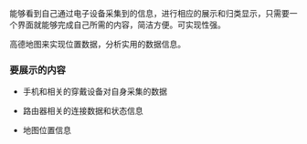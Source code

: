 能够看到自己通过电子设备采集到的信息，进行相应的展示和归类显示，只需要一个界面就能够完成自己所需的内容，简洁方便。可实现性强。

高德地图来实现位置数据，分析实用的数据信息。

### 要展示的内容

- 手机和相关的穿戴设备对自身采集的数据

- 路由器相关的连接数据和状态信息

- 地图位置信息

  



